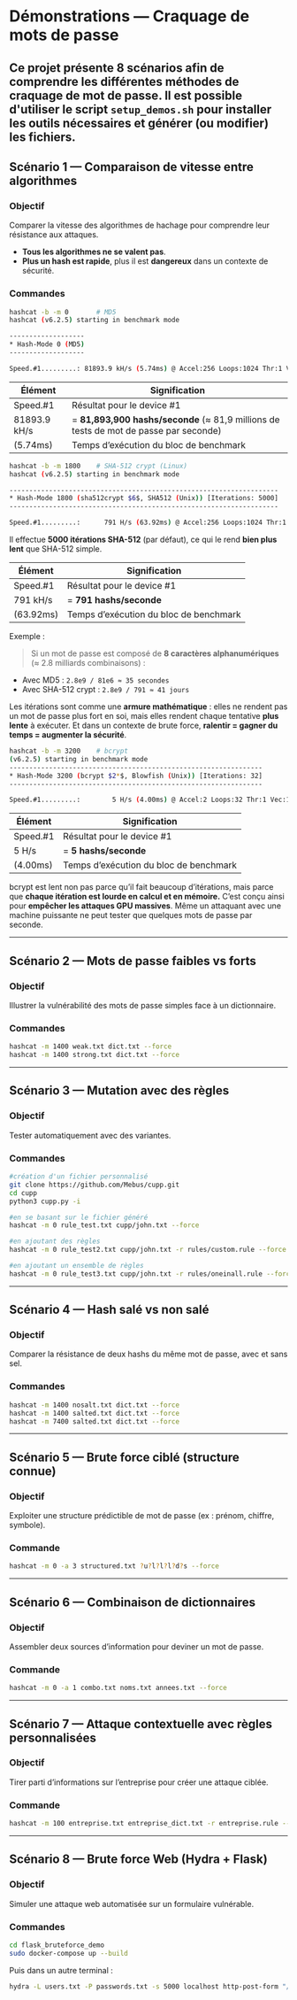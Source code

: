 # Démonstrations — Craquage de mots de passe

Ce projet présente 8 scénarios afin de comprendre les différentes méthodes de craquage de mot de passe.
Il est possible d'utiliser le script `setup_demos.sh` pour installer les outils nécessaires et générer (ou modifier) les fichiers.
---

## Scénario 1 — Comparaison de vitesse entre algorithmes

### Objectif  

Comparer la vitesse des algorithmes de hachage pour comprendre leur résistance aux attaques.

- **Tous les algorithmes ne se valent pas**.
- **Plus un hash est rapide**, plus il est **dangereux** dans un contexte de sécurité.

### Commandes

```bash
hashcat -b -m 0       # MD5
hashcat (v6.2.5) starting in benchmark mode

-------------------
* Hash-Mode 0 (MD5)
-------------------

Speed.#1.........: 81893.9 kH/s (5.74ms) @ Accel:256 Loops:1024 Thr:1 Vec:8

```

| Élément      | Signification                                                |
| ------------ | ------------------------------------------------------------ |
| Speed.#1     | Résultat pour le device #1                                   |
| 81893.9 kH/s | = **81,893,900 hashs/seconde** (≈ 81,9 millions de tests de mot de passe par seconde) |
| (5.74ms)     | Temps d’exécution du bloc de benchmark                       |



```bash
hashcat -b -m 1800    # SHA-512 crypt (Linux)
hashcat (v6.2.5) starting in benchmark mode

--------------------------------------------------------------------
* Hash-Mode 1800 (sha512crypt $6$, SHA512 (Unix)) [Iterations: 5000]
--------------------------------------------------------------------

Speed.#1.........:      791 H/s (63.92ms) @ Accel:256 Loops:1024 Thr:1 Vec:4

```

Il effectue **5000 itérations SHA-512** (par défaut), ce qui le rend **bien plus lent** que SHA-512 simple.

| Élément      | Signification                          |
| ------------ | -------------------------------------- |
| Speed.#1     | Résultat pour le device #1             |
| 791 kH/s     | = **791 hashs/seconde**                |
| (63.92ms)    | Temps d’exécution du bloc de benchmark |

Exemple :

> Si un mot de passe est composé de **8 caractères alphanumériques** (≈ 2.8 milliards combinaisons) :

- Avec MD5 :
   `2.8e9 / 81e6 ≈ 35 secondes`
- Avec SHA-512 crypt :
   `2.8e9 / 791 ≈ 41 jours`

Les itérations sont comme une **armure mathématique** : elles ne rendent pas un mot de passe plus fort en soi, mais elles rendent chaque tentative **plus lente** à exécuter. Et dans un contexte de brute force, **ralentir = gagner du temps = augmenter la sécurité**.

```bash
hashcat -b -m 3200    # bcrypt
(v6.2.5) starting in benchmark mode
----------------------------------------------------------------
* Hash-Mode 3200 (bcrypt $2*$, Blowfish (Unix)) [Iterations: 32]
----------------------------------------------------------------

Speed.#1.........:        5 H/s (4.00ms) @ Accel:2 Loops:32 Thr:1 Vec:1

```

| Élément      | Signification                          |
| ------------ | -------------------------------------- |
| Speed.#1     | Résultat pour le device #1             |
| 5 H/s        | = **5 hashs/seconde**                  |
| (4.00ms)     | Temps d’exécution du bloc de benchmark |

bcrypt est lent non pas parce qu’il fait beaucoup d’itérations, mais parce que **chaque itération est lourde en calcul et en mémoire.**
C’est conçu ainsi pour **empêcher les attaques GPU massives**.
Même un attaquant avec une machine puissante ne peut tester que quelques mots de passe par seconde.

---

## Scénario 2 — Mots de passe faibles vs forts

### Objectif  

Illustrer la vulnérabilité des mots de passe simples face à un dictionnaire.

### Commandes

```bash
hashcat -m 1400 weak.txt dict.txt --force
hashcat -m 1400 strong.txt dict.txt --force
```

---

## Scénario 3 — Mutation avec des règles

### Objectif  

Tester automatiquement avec des variantes.

### Commandes

```bash
#création d'un fichier personnalisé
git clone https://github.com/Mebus/cupp.git
cd cupp
python3 cupp.py -i

#en se basant sur le fichier généré
hashcat -m 0 rule_test.txt cupp/john.txt --force

#en ajoutant des règles
hashcat -m 0 rule_test2.txt cupp/john.txt -r rules/custom.rule --force

#en ajoutant un ensemble de règles
hashcat -m 0 rule_test3.txt cupp/john.txt -r rules/oneinall.rule --force
```

---

## Scénario 4 — Hash salé vs non salé

### Objectif  

Comparer la résistance de deux hashs du même mot de passe, avec et sans sel.

### Commandes

```bash
hashcat -m 1400 nosalt.txt dict.txt --force
hashcat -m 1400 salted.txt dict.txt --force
hashcat -m 7400 salted.txt dict.txt --force
```

---

## Scénario 5 — Brute force ciblé (structure connue)

### Objectif  

Exploiter une structure prédictible de mot de passe (ex : prénom, chiffre, symbole).

### Commande

```bash
hashcat -m 0 -a 3 structured.txt ?u?l?l?l?d?s --force
```

---

## Scénario 6 — Combinaison de dictionnaires

### Objectif  

Assembler deux sources d’information pour deviner un mot de passe.

### Commande

```bash
hashcat -m 0 -a 1 combo.txt noms.txt annees.txt --force
```

---

## Scénario 7 — Attaque contextuelle avec règles personnalisées

### Objectif  

Tirer parti d’informations sur l’entreprise pour créer une attaque ciblée.

### Commande

```bash
hashcat -m 100 entreprise.txt entreprise_dict.txt -r entreprise.rule --force
```

---

## Scénario 8 — Brute force Web (Hydra + Flask)

### Objectif  

Simuler une attaque web automatisée sur un formulaire vulnérable.

### Commandes

```bash
cd flask_bruteforce_demo
sudo docker-compose up --build
```

Puis dans un autre terminal :

```bash
hydra -L users.txt -P passwords.txt -s 5000 localhost http-post-form "/login:login=^USER^&password=^PASS^:Identifiant incorrect"
```

